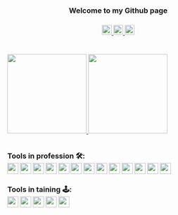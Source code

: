 <h3 align='center' >Welcome to my Github page<h3>

<div align="center">
<a href="https://www.linkedin.com/in/mahan-mashoof-974a3039/">
  <img width="22px" src="https://cdn.jsdelivr.net/npm/simple-icons@v3/icons/linkedin.svg" />
</a>
<a href="https://stackoverflow.com/users/12858767/mahan-mashoof">
  <img width="22px" src="https://cdn.jsdelivr.net/npm/simple-icons@v3/icons/stackoverflow.svg" />
</a>
<a href="https://mahan.netlify.app/">
  <img width="22px" src="https://cdn.jsdelivr.net/npm/simple-icons@3.13.0/icons/homeassistant.svg" />
</a>
</div>

<br />
<br />

<a href="https://github.com/AVS1508">
  <img height="180em" src="https://github-readme-stats.vercel.app/api?username=mahanmashoof&show_icons=true" />
  <img height="180em" src="https://github-readme-stats.vercel.app/api/top-langs/?username=mahanmashoof&layout=compact" />
</a>
<br />
<br />


Tools in profession 🛠️:
<br />
<img src='https://cdn.jsdelivr.net/npm/simple-icons@3.13.0/icons/html5.svg' height='25' />
<img src='https://cdn.jsdelivr.net/npm/simple-icons@3.13.0/icons/css3.svg' height='25' />
<img src='https://cdn.jsdelivr.net/npm/simple-icons@3.13.0/icons/javascript.svg' height='25' />
<img src='https://cdn.jsdelivr.net/npm/simple-icons@3.13.0/icons/rubyonrails.svg' height='25' />
<img src='https://cdn.jsdelivr.net/npm/simple-icons@3.13.0/icons/jquery.svg' height='25' />
<img src='https://cdn.jsdelivr.net/npm/simple-icons@3.13.0/icons/react.svg' height='25' />
<img src='https://cdn.jsdelivr.net/npm/simple-icons@3.13.0/icons/next-dot-js.svg' height='25' />
<img src='https://cdn.jsdelivr.net/npm/simple-icons@3.13.0/icons/wordpress.svg' height='25' />
<img src='https://cdn.jsdelivr.net/npm/simple-icons@3.13.0/icons/postgresql.svg' height='25' />
<img src='https://cdn.jsdelivr.net/npm/simple-icons@3.13.0/icons/heroku.svg' height='25' />
<img src='https://cdn.jsdelivr.net/npm/simple-icons@3.13.0/icons/amazonaws.svg' height='25' />
<img src='https://cdn.jsdelivr.net/npm/simple-icons@3.13.0/icons/github.svg' height='25' />
<img src='https://cdn.jsdelivr.net/npm/simple-icons@3.13.0/icons/bitbucket.svg' height='25' />
<br />
<br />
Tools in taining 🕹️:
<br />
<img src='https://cdn.jsdelivr.net/npm/simple-icons@3.13.0/icons/node-dot-js.svg' height='25' />
<img src='https://cdn.jsdelivr.net/npm/simple-icons@3.0.1/icons/redux.svg' height='25' />
<img src='https://cdn.jsdelivr.net/npm/simple-icons@3.13.0/icons/mongodb.svg' height='25' />
<img src='https://cdn.jsdelivr.net/npm/simple-icons@3.13.0/icons/python.svg' height='25' />
<img src='https://cdn.jsdelivr.net/npm/simple-icons@3.13.0/icons/netlify.svg' height='25' />

<!--
**mahanmashoof/mahanmashoof** is a ✨ _special_ ✨ repository because its `README.md` (this file) appears on your GitHub profile.

Here are some ideas to get you started:

- 🔭 I’m currently working on ...
- 🌱 I’m currently learning ...
- 👯 I’m looking to collaborate on ...
- 🤔 I’m looking for help with ...
- 💬 Ask me about ...
- 📫 How to reach me: ...
- 😄 Pronouns: ...
- ⚡ Fun fact: ...
-->

